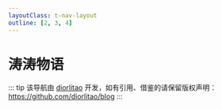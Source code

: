 ```yaml
---
layoutClass: t-nav-layout
outline: [2, 3, 4]
---
```


<script setup>

</script>

# 涛涛物语

::: tip
该导航由 [diorlitao](https://github.com/diorlitao) 开发，如有引用、借鉴的请保留版权声明：<https://github.com/diorlitao/blog>
:::

<br />

